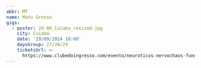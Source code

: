 ```yaml
---
abbr: MT
name: Mato Grosso
gigs:
  - poster: 29-09_Cuiaba_resized.jpg
    city: Cuiabá
    date: '29/09/2024 18:00'
    daysGroup: 27/28/29
    ticketsUrl: >-
      https://www.clubedoingresso.com/evento/neuroticos-nervochaos-funeratus-cuiaba
---
```


